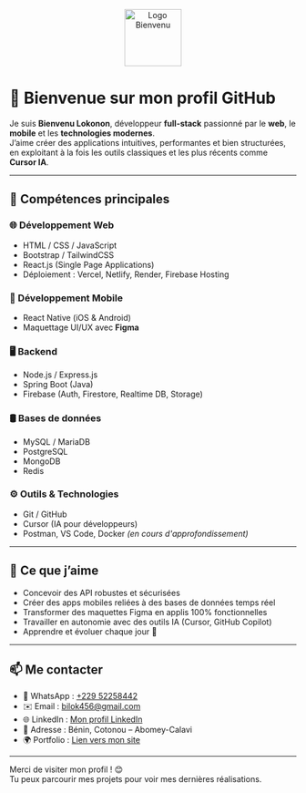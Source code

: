 <!-- Logo en haut à gauche -->
<p align="center">
  <img src="assets/BilokDev.svg" alt="Logo Bienvenu" width="100"/>
</p>

# 👋 Bienvenue sur mon profil GitHub

Je suis **Bienvenu Lokonon**, développeur **full-stack** passionné par le **web**, le **mobile** et les **technologies modernes**.  
J’aime créer des applications intuitives, performantes et bien structurées, en exploitant à la fois les outils classiques et les plus récents comme **Cursor IA**.

---

## 🚀 Compétences principales

### 🌐 Développement Web
- HTML / CSS / JavaScript
- Bootstrap / TailwindCSS
- React.js (Single Page Applications)
- Déploiement : Vercel, Netlify, Render, Firebase Hosting

### 📱 Développement Mobile
- React Native (iOS & Android)
- Maquettage UI/UX avec **Figma**

### 🖥️ Backend
- Node.js / Express.js
- Spring Boot (Java)
- Firebase (Auth, Firestore, Realtime DB, Storage)

### 🛢️ Bases de données
- MySQL / MariaDB
- PostgreSQL
- MongoDB
- Redis

### ⚙️ Outils & Technologies
- Git / GitHub
- Cursor (IA pour développeurs)
- Postman, VS Code, Docker *(en cours d'approfondissement)*

---

## 🧠 Ce que j’aime
- Concevoir des API robustes et sécurisées
- Créer des apps mobiles reliées à des bases de données temps réel
- Transformer des maquettes Figma en applis 100% fonctionnelles
- Travailler en autonomie avec des outils IA (Cursor, GitHub Copilot)
- Apprendre et évoluer chaque jour 🚀

---

## 📫 Me contacter
- 📱 WhatsApp : [+229 52258442](https://wa.me/22952258442)
- ✉️ Email : bilok456@gmail.com
- 🌐 LinkedIn : [Mon profil LinkedIn](https://www.linkedin.com/in/bienvenu-lokonon-668b47329/)
- 📍 Adresse : Bénin, Cotonou – Abomey-Calavi  
- 🌍 Portfolio : [Lien vers mon site](https://www.ton-site.com)

---

Merci de visiter mon profil ! 😊  
Tu peux parcourir mes projets pour voir mes dernières réalisations.
